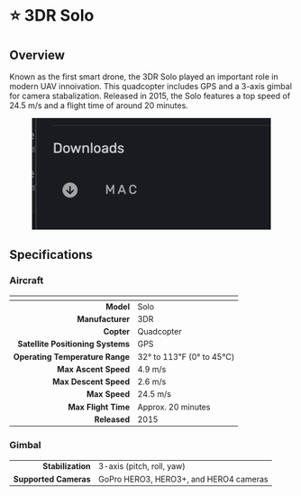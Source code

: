 # ⭐ 3DR Solo

## Overview

Known as the first smart drone, the 3DR Solo played an important role in modern UAV innoivation.  This quadcopter includes GPS and a 3-axis gimbal for camera stabalization.  Released in 2015, the Solo features a top speed of 24.5 m/s and a flight time of around 20 minutes.

<figure><img src="../../.gitbook/assets/image (4) (1).png" alt=""><figcaption></figcaption></figure>

## Specifications

### Aircraft

<table data-full-width="false"><thead><tr><th align="right"></th><th></th></tr></thead><tbody><tr><td align="right"><strong>Model</strong></td><td>Solo</td></tr><tr><td align="right"><strong>Manufacturer</strong></td><td>3DR</td></tr><tr><td align="right"><strong>Copter</strong></td><td>Quadcopter</td></tr><tr><td align="right"><strong>Satellite Positioning Systems</strong></td><td>GPS</td></tr><tr><td align="right"><strong>Operating Temperature Range</strong></td><td>32° to 113℉ (0° to 45℃)</td></tr><tr><td align="right"><strong>Max Ascent Speed</strong></td><td>4.9 m/s</td></tr><tr><td align="right"><strong>Max Descent Speed</strong></td><td>2.6 m/s</td></tr><tr><td align="right"><strong>Max Speed</strong></td><td>24.5 m/s</td></tr><tr><td align="right"><strong>Max Flight Time</strong></td><td>Approx. 20 minutes</td></tr><tr><td align="right"><strong>Released</strong></td><td>2015</td></tr></tbody></table>

### Gimbal

|                       |                                        |
| --------------------: | -------------------------------------- |
|     **Stabilization** | 3-axis (pitch, roll, yaw)              |
| **Supported Cameras** | GoPro HERO3, HERO3+, and HERO4 cameras |
